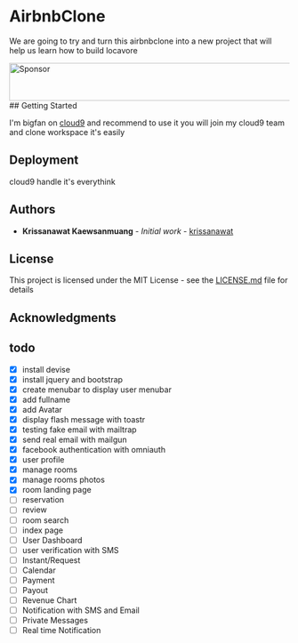 # AirbnbClone 
We are going to try and turn this airbnbclone into a new project that will help us learn how to build locavore


<a target='_blank' rel='nofollow' href='https://app.codesponsor.io/link/eGh9kSHrjYZvCyyskoDq6Qwf/krissnawat/airbnbclone-in-ruby-on-rails'>
  <img alt='Sponsor' width='888' height='68' src='https://app.codesponsor.io/embed/eGh9kSHrjYZvCyyskoDq6Qwf/krissnawat/airbnbclone-in-ruby-on-rails.svg' />
</a>
## Getting Started


I'm bigfan on [cloud9](c9.io) and recommend to use it 
you will join my cloud9 team and clone workspace it's easily 


## Deployment

cloud9 handle it's everythink


## Authors

* **Krissanawat Kaewsanmuang** - *Initial work* - [krissanawat](https://github.com/krissanawat)


## License

This project is licensed under the MIT License - see the [LICENSE.md](LICENSE.md) file for details

## Acknowledgments

## todo 
- [X] install devise
- [X] install jquery and bootstrap
- [X] create menubar to display user menubar
- [X] add fullname 
- [X] add Avatar
- [X] display flash message with toastr
- [X] testing fake email with mailtrap
- [X] send real email with mailgun
- [X] facebook authentication with omniauth
- [X] user profile
- [X] manage rooms
- [X] manage rooms photos
- [X] room landing page
- [ ] reservation
- [ ] review 
- [ ] room search
- [ ] index page
- [ ] User Dashboard
- [ ] user verification with SMS
- [ ] Instant/Request 
- [ ] Calendar
- [ ] Payment
- [ ] Payout
- [ ] Revenue Chart
- [ ] Notification with SMS and Email
- [ ] Private Messages
- [ ] Real time Notification
